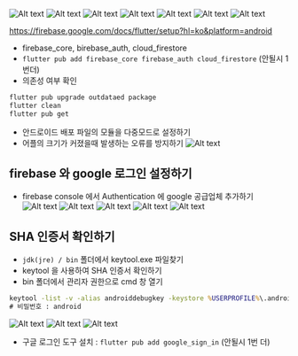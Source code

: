 ![Alt text](image.png)
![Alt text](image-1.png)
![Alt text](image-2.png)
![Alt text](image-3.png)
![Alt text](image-4.png)
![Alt text](image-5.png)
![Alt text](image-6.png)

https://firebase.google.com/docs/flutter/setup?hl=ko&platform=android

- firebase_core, birebase_auth, cloud_firestore
- `flutter pub add firebase_core firebase_auth cloud_firestore`
  (안될시 1번더)
- 의존성 여부 확인

```bash
flutter pub upgrade outdataed package
flutter clean
flutter pub get
```

- 안드로이드 배포 파일의 모듈을 다중모드로 설정하기
- 어플의 크기가 커졌을때 발생하는 오류를 방지하기
  ![Alt text](image-7.png)

## firebase 와 google 로그인 설정하기

- firebase console 에서 Authentication 에 google 공급업체 추가하기
  ![Alt text](image-8.png)
  ![Alt text](image-9.png)
  ![Alt text](image-10.png)
  ![Alt text](image-11.png)
  ![Alt text](image-12.png)

## SHA 인증서 확인하기

- `jdk(jre) / bin` 폴더에서 keytool.exe 파일찾기
- keytool 을 사용하여 SHA 인증서 확인하기
- bin 폴더에서 관리자 권한으로 cmd 창 열기

```cmd
keytool -list -v -alias androiddebugkey -keystore %USERPROFILE%\.android\debug.keystore
# 비밀번호 : android
```

![Alt text](image-13.png)
![Alt text](image-14.png)
![Alt text](image-15.png)

- 구글 로그인 도구 설치 : `flutter pub add google_sign_in`
  (안될시 1번 더)
